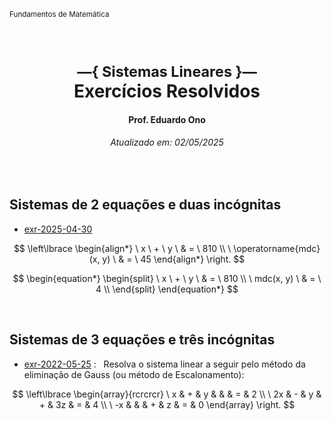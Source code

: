 <sup>Fundamentos de Matemática</sup>
<img alt="" width="100%" height="2px" align="right">

&nbsp;

<h1 align="center"><sup>&mdash;{ Sistemas Lineares }&mdash;</sup><br>Exercícios Resolvidos</h1>
<h4 align="center">Prof. Eduardo Ono</h4>
<h6 align="center">Atualizado em: 02/05/2025</h6>

&nbsp;

## Sistemas de 2 equações e duas incógnitas

* [exr-2025-04-30](./exercicios-resolvidos/exr-2025-04-30.ipynb)

$$
\left\lbrace
  \begin{align*}
  \ x \ + \ y \ & = \ 810 \\
  \ \operatorname{mdc}(x, y) \ & = \ 45
  \end{align*}
\right.
$$

$$
\begin{equation*}
\begin{split}
\ x \ + \ y \ & = \ 810 \\
\ mdc(x, y) \ & = \ 4 \\
\end{split}
\end{equation*}
$$

&nbsp;

## Sistemas de 3 equações e três incógnitas

* [exr-2022-05-25](./exercicios-resolvidos/exr-2022-05-25.ipynb) : &nbsp; Resolva o sistema linear a seguir pelo método da eliminação de Gauss (ou método de Escalonamento):

$$
\left\lbrace
  \begin{array}{rcrcrcr}
  \ x & + & y & & & = & 2 \\
  \ 2x & - & y & + & 3z & = & 4 \\
  \ -x & & & + & z & = & 0
  \end{array}
\right.
$$

&nbsp;
